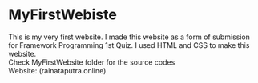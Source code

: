 # MyFirstWebiste
This is my very first website. I made this website as a form of submission for Framework Programming 1st Quiz.
I used HTML and CSS to make this website.
<br>
Check MyFirstWebsite folder for the source codes
<br>
Website: (rainataputra.online)
